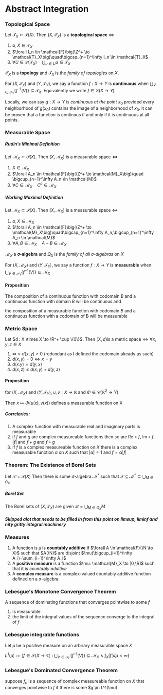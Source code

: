 # Abstract Integration


### **Topological Space**
Let $\mathcal{T}_X \subset \mathcal{P}(X)$.  Then $(X,\mathcal{T}_X)$ is a **topological space** $\iff$
1. $\emptyset , X \in \mathcal{T}_X$
2. $\forall I_n \in \mathcal{F}\big(\Z^+ \to \mathcal{T}_X\big)\quad\bigcap_{n=1}^\infty I_n \in \mathcal{T}_X$
3. $\forall U \in \mathcal{P}(\mathcal{T}_X)\quad \bigcup_{u \in U} u \in  \mathcal{T}_X$

$\mathcal{T}_X$ is a **topology** and $\mathscr{T}_X$ is the *family of topologies* on $X$.

For $(X,\mathcal{T}_X)$ and $(Y,\mathcal{T}_Y)$, we say a function $f : X \to Y$ is **continuous** when $\bigcup_{V \in \mathcal{T}_Y}\{f^{-1}(V)\} \subseteq \mathcal{T}_X$.  Equivalently we write $f \in \mathcal{C}(X \to Y)$

Locally, we can say $g : X \to Y$ is *continuous at the point* $x_0$ provided every neighborhood of $g(x_0)$ contains the image of a neighborhood of $x_0$.  It can be proven that a function is continous if and only if it is continuous at all points.


### **Measurable Space**
##### *Rudin's Minimal Definition*
Let $\mathcal{M}_X \subset \mathcal{P}(X)$.  Then $(X,\mathcal{M}_X)$ is a measurable space $\iff$
1. $X \in \mathcal{M}_X$
2. $\forall A_n \in \mathcal{F}\big(\Z^+ \to \mathcal{M}_X\big)\quad \bigcup_{n=1}^\infty A_n \in \mathcal{M}$
3. $\forall C \in \mathcal{M}_X \quad C^c \in  \mathcal{M}_X$

##### *Working Maximal Definition*
Let $\mathcal{M}_X \subset \mathcal{P}(X)$.  Then $(X,\mathcal{M}_X)$ is a measurable space $\iff$
1. $\emptyset , X \in \mathcal{M}_X$
2. $\forall A_n \in \mathcal{F}\big(\Z^+ \to \mathcal{M}_X\big)\quad\bigcap_{n=1}^\infty A_n,\bigcup_{n=1}^\infty A_n \in \mathcal{M}$
3. $\forall A,B \in \mathcal{M}_X \quad A-B \in  \mathcal{M}_X$

$\mathcal{M}_X$ a $\bm{\sigma}$**-algebra** and $\Omega_X$ is the *family of all $\sigma$-algebras* on $X$

For $(X,\mathcal{M}_X)$ and $(Y,\mathcal{T}_Y)$, we say a function $f : X \to Y$ is **measurable** when $\bigcup_{V \in \mathcal{T}_Y}\{f^{-1}(V)\} \subseteq \mathcal{M}_X$


#### Proposition

The composition of a continuous function with codomain $B$ and a continuous function with domain $B$ will be continuous and 

the composition of a measurable function with codomain $B$ and a continuous function with a codomain of B will be measurable


### **Metric Space**
Let $d : X \times X \to \R^+ \cup \{0\}$.  Then $(X,d) \text{is a metric space} \iff \forall x,y,z \in X$
1. $\infty> d(x,y) \geq 0$ (redundant as I defined the codomain already as such)
2. $d(x,y)=0 \iff x=y$
3. $d(x.y)=d(y,x)$
4. $d(x,z) \leq d(x,y)+d(y,z)$


#### Proposition
for $(X,\mathcal{M}_X)$ and $(Y,\mathcal{T}_Y)$, $u,v: X \to \mathbb{R}$ and $\Phi \in \mathcal{C}(\mathbb{R}^2 \to Y)$ 

Then $x \mapsto \Phi(u(x),v(x))$ defines a measurable function on X

##### Correlaries:
1. A complex function with measurable real and imaginary parts is measurable
2. if $f$ and $g$ are complex measureable functions then so are $\mathrm{Re}\circ f$, $\mathrm{Im}\circ f$, $|f|$ and $f+g$ and $f\circ g$
3. If $f$ is a complex measureable function on $X$ there is a complex measurable function $\alpha$ on $X$ such that $|\alpha|=1$ and $f=\alpha|f|$

### **Theorem: The Existence of Borel Sets**
Let $\mathcal{X} \subset \mathcal{P}(X)$  Then there is some $\sigma$-algebra $\mathscr{M}^*$ such that
$\mathcal{X}\subseteq \mathscr{M}^* \subseteq \bigcup_{M\in\Omega_X}$

##### Borel Set 
The Borel sets of  $(X,\mathcal{T}_X)$ are given $\mathscr{B}=\bigcup_{M\in\Omega_X} M$

##### *Skipped alot that needs to be filled in from this point on limsup, liminf and nity gritty integral machinery*

### **Measures**
1. A function is $\mu$ is **countably additive** if $\forall A \in \mathcal{F}(\N \to X)$ such that $A(\N)$ are disjoint $\mu(\bigcup_{i=1}^\infty A_i)=\sum_{i=1}^\infty A_i$
2. A **positive measure** is a function $\mu: \mathcal{M}_X \to [0,\R]$ such that it is *countably additive*
3. A **complex measure** is a complex-valued countably additive function defined on a $\sigma$-algebra

### **Lebesgue's Monotone Convergence Theorem**
A sequence of dominating functions that converges pointwise to some $f$
1. Is measurable
2. the limit of the integral values of the sequence converge to the integral of $f$

### Lebesgue integrable functions 
Let $\mu$ be a positive measure on an arbirary measurable space $X$

$L^1(\mu):=\Big\{ f \in \mathcal{F}(X \to \mathbb{C}) \ : \ \bigcup_{V \in \mathcal{T}_\mathbb{C}}\{f^{-1}(V)\} \subseteq \mathcal{M}_X \ \land \ \int_X|f|d\mu < \infty \Big\}$

### Lebesgue's Dominated Convergence Theorem
suppose $f_n$ is a sequence of complex measureable function on $X$ that converges pointwise to $f$ if there is some $g \in L^1(\mu)

